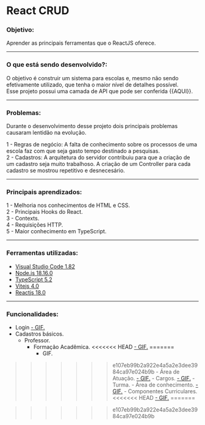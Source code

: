 <h1>React CRUD</h1>

<h3>Objetivo:</h3>
Aprender as principais ferramentas que o ReactJS oferece.

------------
<h3>O que está sendo desenvolvido?:</h3>
O objetivo é construir um sistema para escolas e, mesmo não sendo efetivamente utilizado, que tenha o maior nível de detalhes possível.<br>
Esse projeto possui uma camada de API que pode ser conferida {{AQUI}}.

------------
<h3>Problemas:</h3>
Durante o desenvolvimento desse projeto dois principais problemas causaram lentidão na evolução.

1 - Regras de negócio: A falta de conhecimento sobre os processos de uma escola faz com que seja gasto tempo destinado a pesquisas.<br>
2 - Cadastros: A arquitetura do servidor contribuiu para que a criação de um cadastro seja muito trabalhoso. A criação de um Controller para cada cadastro se mostrou repetitivo e desnecesário. 

------------
<h3>Principais aprendizados:</h3>

1 - Melhoria nos conhecimentos de HTML e CSS.<br>
2 - Principais Hooks do React.<br>
3 - Contexts.<br>
4 - Requisições HTTP.<br>
5 - Maior conhecimento em TypeScript.<br>

------------
<h3>Ferramentas utilizadas:</h3>

-  [Visual Studio Code 1.82](https://code.visualstudio.com/ "Visual Studio Code")
-  [Node.js 18.16.0](https://nodejs.org/en "Node.js 18.16.0")
-  [TypeScript 5.2](https://devblogs.microsoft.com/typescript/announcing-typescript-5-2/ "TypeScript 5.2")
-  [Vitejs 4.0](https://vitejs.dev/ "Vitejs 4.0")
-  [Reactjs 18.0](https://pt-br.legacy.reactjs.org/ "Reactjs 18.0")

------------
<h3>Funcionalidades:</h3>

- Login
    [- GIF.](XX "GIF")
- Cadastros básicos.
    - Professor.
        - Formação Acadêmica.
<<<<<<< HEAD
            [- GIF.](https://raw.githubusercontent.com/talesxavier1/Arquivos/main/React%20CRUD/Cadastros%20Gerais%20-%20Professor%20-%20Formação%20Acadêmica.gif "GIF")
=======
            - GIF.
>>>>>>> e107eb99b2a922e4a5a2e3dee3984ca97e024b9b
        - Área de Atuação.
            [- GIF.](XX "GIF")
        - Cargos.
            [- GIF.](XX "GIF")
    - Turma.
        - Área de conhecimento.
            [- GIF.](XX "GIF")
        - Componentes Curriculares.
<<<<<<< HEAD
            [- GIF.](XX "GIF")
=======

<!-- ![](https://raw.githubusercontent.com/talesxavier1/Arquivos/main/React%20CRUD/Cadastros%20Gerais%20-%20Professor%20-%20Formação%20Acadêmica.gif )
![](https://raw.githubusercontent.com/talesxavier1/Arquivos/main/Odata_CSharp/Odata_cshar__Idade%20decrescente.gif ) -->
>>>>>>> e107eb99b2a922e4a5a2e3dee3984ca97e024b9b
        